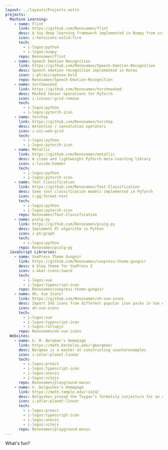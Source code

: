 ```yaml
---
layout: ../layouts/Projects.astro
projects:
  Machine Learning:
    - name: Flint
      link: https://github.com/Renovamen/flint
      desc: A toy deep learning framework implemented in Numpy from scratch
      icon: i-heroicons-solid:fire
      tech:
        - i-logos:python
        - i-logos:numpy
      repo: Renovamen/flint
    - name: Speech Emotion Recognition
      link: https://github.com/Renovamen/Speech-Emotion-Recognition
      desc: Speech emotion recognition implemented in Keras
      icon: i-ph:microphone-bold
      repo: Renovamen/Speech-Emotion-Recognition
    - name: torchmasked
      link: https://github.com/Renovamen/torchmasked
      desc: Masked tensor operations for PyTorch
      icon: i-iconoir:grid-remove
      tech:
        - i-logos:python
        - i-logos:pytorch-icon
    - name: torchop
      link: https://github.com/Renovamen/torchop
      desc: Attention / convolution operators
      icon: i-uis:web-grid
      tech:
        - i-logos:python
        - i-logos:pytorch-icon
    - name: Metallic
      link: https://github.com/Renovamen/metallic
      desc: A clean and lightweight PyTorch meta-learning library
      icon: i-lucide:hammer
      tech:
        - i-logos:python
        - i-logos:pytorch-icon
    - name: Text Classification
      link: https://github.com/Renovamen/Text-Classification
      desc: Some text classification models implemented in PyTorch
      icon: i-gg:format-text
      tech:
        - i-logos:python
        - i-logos:pytorch-icon
      repo: Renovamen/Text-Classification
    - name: pcalg-py
      link: https://github.com/Renovamen/pcalg-py
      desc: Implement PC algorithm in Python
      icon: i-ph:graph
      tech:
        - i-logos:python
      repo: Renovamen/pcalg-py
  JavaScript Libraries:
    - name: VuePress Theme Gungnir
      link: https://github.com/Renovamen/vuepress-theme-gungnir
      desc: A blog theme for VuePress 2
      icon: i-akar-icons:sword
      tech:
        - i-logos:vue
        - i-logos:typescript-icon
      repo: Renovamen/vuepress-theme-gungnir
    - name: Oh, Vue Icons!
      link: https://github.com/Renovamen/oh-vue-icons
      desc: Import SVG icons from different popular icon packs in Vue easily
      icon: oh-vue-icons
      tech:
        - i-logos:vue
        - i-logos:typescript-icon
        - i-logos:rollupjs
      repo: Renovamen/oh-vue-icons
  Websites:
    - name: G. M. Bergman's Homepage
      link: https://math.berkeley.edu/~gbergman/
      desc: Bergman is a master at constructing counterexamples
      icon: i-solar:planet-linear
      tech:
        - i-logos:preact
        - i-logos:typescript-icon
        - i-logos:unocss
        - i-logos:vitejs
      repo: Renovamen/playground-macos
    - name: V. Dolgushev's Homepage
      link: https://math.temple.edu/~vald/
      desc: Dolgushev proved the Tsygan’s formality conjecture for an arbitrary smooth manifold
      icon: i-solar:planet-linear
      tech:
        - i-logos:preact
        - i-logos:typescript-icon
        - i-logos:unocss
        - i-logos:vitejs
      repo: Renovamen/playground-macos
---
```


What's fun?

